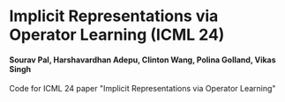 # Implicit Representations via Operator Learning (ICML 24) 
#### Sourav Pal, Harshavardhan Adepu, Clinton Wang, Polina Golland, Vikas Singh
Code for ICML 24 paper "Implicit Representations via Operator Learning"

